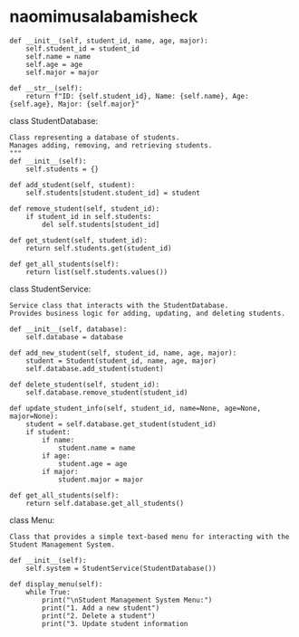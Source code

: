 # naomimusalabamisheck
  
    def __init__(self, student_id, name, age, major):
        self.student_id = student_id
        self.name = name
        self.age = age
        self.major = major

    def __str__(self):
        return f"ID: {self.student_id}, Name: {self.name}, Age: {self.age}, Major: {self.major}"


class StudentDatabase:
  
    Class representing a database of students.
    Manages adding, removing, and retrieving students.
    """
    def __init__(self):
        self.students = {}

    def add_student(self, student):
        self.students[student.student_id] = student

    def remove_student(self, student_id):
        if student_id in self.students:
            del self.students[student_id]

    def get_student(self, student_id):
        return self.students.get(student_id)

    def get_all_students(self):
        return list(self.students.values())


class StudentService:
    
    Service class that interacts with the StudentDatabase.
    Provides business logic for adding, updating, and deleting students.
    
    def __init__(self, database):
        self.database = database

    def add_new_student(self, student_id, name, age, major):
        student = Student(student_id, name, age, major)
        self.database.add_student(student)

    def delete_student(self, student_id):
        self.database.remove_student(student_id)

    def update_student_info(self, student_id, name=None, age=None, major=None):
        student = self.database.get_student(student_id)
        if student:
            if name:
                student.name = name
            if age:
                student.age = age
            if major:
                student.major = major

    def get_all_students(self):
        return self.database.get_all_students()


class Menu:
    
    Class that provides a simple text-based menu for interacting with the Student Management System.
  
    def __init__(self):
        self.system = StudentService(StudentDatabase())

    def display_menu(self):
        while True:
            print("\nStudent Management System Menu:")
            print("1. Add a new student")
            print("2. Delete a student")
            print("3. Update student information
